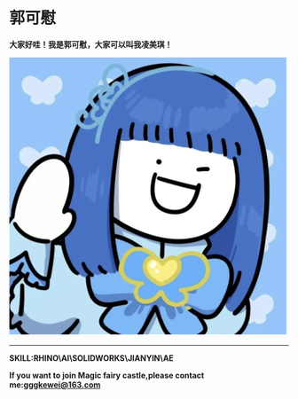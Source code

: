 # 郭可慰
**大家好哇！我是郭可慰，大家可以叫我凌美琪！**
<div>
  <img src="https://github.com/erkoww/YSD_img/blob/main/img/GKW.png?raw=true" width = "500"/>
</div>

***
**SKILL:RHINO\AI\SOLIDWORKS\JIANYIN\AE**

**If you want to join Magic fairy castle,please contact me:gggkewei@163.com**